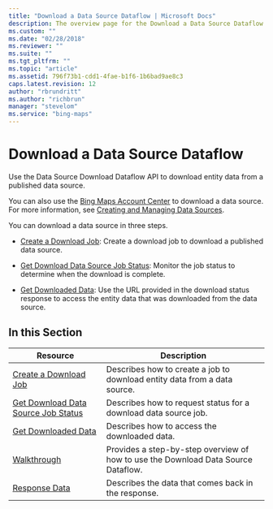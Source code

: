 ```yaml
---
title: "Download a Data Source Dataflow | Microsoft Docs"
description: The overview page for the Download a Data Source Dataflow section contains a description of the Data Source Download Dataflow API, used to download entity data from a published data source, and provides links to and descriptions of each article in this section.
ms.custom: ""
ms.date: "02/28/2018"
ms.reviewer: ""
ms.suite: ""
ms.tgt_pltfrm: ""
ms.topic: "article"
ms.assetid: 796f73b1-cdd1-4fae-b1f6-1b6bad9ae8c3
caps.latest.revision: 12
author: "rbrundritt"
ms.author: "richbrun"
manager: "stevelom"
ms.service: "bing-maps"
---
```

# Download a Data Source Dataflow
Use the Data Source Download Dataflow API to download entity data from a published data source.  
  
 You can also use the [Bing Maps Account Center](https://www.bingmapsportal.com) to download a data source. For more information, see [Creating and Managing Data Sources](https://msdn.microsoft.com/library/hh698204.aspx).  
  
 You can download a data source in three steps.  
  
-   [Create a Download Job](../../data-source-management-api/download-data-source-dataflow/create-a-download-job.md): Create a download job to download a published data source.  
  
-   [Get Download Data Source Job Status](../../data-source-management-api/download-data-source-dataflow/get-download-data-source-job-status.md): Monitor the job status to determine when the download is complete.  
  
-   [Get Downloaded Data](../../data-source-management-api/download-data-source-dataflow/get-downloaded-data.md): Use the URL provided in the download status response to access the entity data that was downloaded from the data source.  
  
## In this Section  
  
|Resource|Description|  
|-|-|  
|[Create a Download Job](../../data-source-management-api/download-data-source-dataflow/create-a-download-job.md)|Describes how to create a job to download entity data from a data source.|  
|[Get Download Data Source Job Status](../../data-source-management-api/download-data-source-dataflow/get-download-data-source-job-status.md)|Describes how to request status for a download data source job.|  
|[Get Downloaded Data](../../data-source-management-api/download-data-source-dataflow/get-downloaded-data.md)|Describes how to access the downloaded data.|  
|[Walkthrough](../../data-source-management-api/download-data-source-dataflow/download-data-source-walkthrough.md)|Provides a step-by-step overview of how to use the Download Data Source Dataflow.|  
|[Response Data](../../data-source-management-api/download-data-source-dataflow/download-data-source-dataflow-response-description.md)|Describes the data that comes back in the response.|